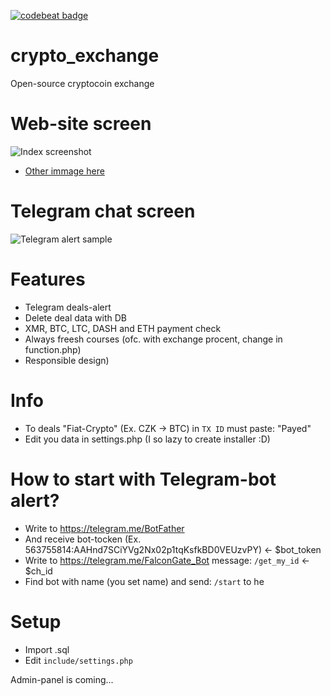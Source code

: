 [![codebeat badge](https://codebeat.co/badges/e9f27ba5-84a0-4dd3-8430-7390f01093cd)](https://codebeat.co/projects/github-com-thedevfromker-crypto_exchange-master)


# crypto_exchange
Open-source cryptocoin exchange

# Web-site screen
![Index screenshot](https://i.imgur.com/3hCg2T8.png)
- [Other immage here](https://imgur.com/a/gGP6zjK)

# Telegram chat screen
![Telegram alert sample](https://i.imgur.com/OS86Ji2.png)

# Features
- Telegram deals-alert
- Delete deal data with DB
- XMR, BTC, LTC, DASH and ETH payment check
- Always freesh courses (ofc. with exchange procent, change in function.php)
- Responsible design)

# Info
- To deals "Fiat-Crypto" (Ex. CZK -> BTC) in `TX ID` must paste: "Payed"
- Edit you data in settings.php (I so lazy to create installer :D)

# How to start with Telegram-bot alert?
- Write to https://telegram.me/BotFather
- And receive bot-tocken (Ex. 563755814:AAHnd7SCiYVg2Nx02p1tqKsfkBD0VEUzvPY) <- $bot_token
- Write to https://telegram.me/FalconGate_Bot message: `/get_my_id` <- $ch_id 
- Find bot with name (you set name) and send: `/start` to he

# Setup
- Import .sql
- Edit `include/settings.php`


Admin-panel is coming...
